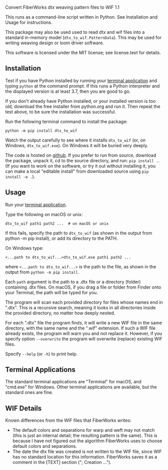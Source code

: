 Convert FiberWorks dtx weaving pattern files to WIF 1.1

This runs as a command-line script written in Python. See Installation and Usage for instructions.

This package may also be used used to read dtx and wif files into a standard in-memory model (`dtx_to_wif.PatternData`). This may be used for writing weaving design or loom driver software.

This software is licensed under the MIT license; see license.text for details.

Installation
------------

Test if you have Python installed by running your [terminal application](#terminal-applications) and typing `python` at the command prompt. If this runs a Python interpreter and the displayed version is at least 3.7, then you are good to go.

If you don't already have Python installed, or your installed version is too old, download the free installer from python.org and run it. Then repeat the test above, to be sure the installation was successful.

Run the following terminal command to install the package:

`python -m pip install dtx_to_wif`

Watch the output carefully to see where it installs `dtx_to_wif` (or, on Windows, `dtx_to_wif.exe`). On Windows it will be buried very deeply.

The code is hosted on [github](https://github.com/r-owen/dtx_to_wif_converter). If you prefer to run from source, download the package, unpack it, cd to the source directory, and run: `pip install .`. (If you want to work on the software, or try it out without installing it, you can make a local "editable install" from downloaded source using `pip install -e .`).

Usage
-----

Run your [terminal application](#terminal-applications).

Type the following on macOS or unix:

    dtx_to_wif path1 path2 ...  # on macOS or unix

If this fails, specify the path to `dtx_to_wif` (as shown in the output from python -m pip install), or add its directory to the PATH.


On Windows type:

    <...path to dtx_to_wif...>dtx_to_wif.exe path1 path2 ...

where `<...path to dtx_to_wif...>` is the path to the file, as shown in the output from `python -m pip install`.

Each `path` argument is the path to a .dtx file or a directory (folder) containing .dtx files. On macOS, if you drag a file or folder from Finder onto your Terminal, the path will be typed for you.

The program will scan each provided directory for files whose names end in ".dtx". This is a recursive search, meaning it looks in all directories inside the provided directory, no matter how deeply nested.

For each ".dtx" file the program finds, it will write a new WIF file in the same directory, with the same name and the ".wif" extension. If such a WIF file already exists, the program will warn you and not replace it. However, if you specify option `--overwrite` the program will overwrite (replace) existing WIF files.

Specify `--help` (or `-h`) to print help.

Terminal Applications
---------------------

The standard terminal applications are "Terminal" for macOS, and "cmd.exe" for Windows. Other terminal applications are available, but the standard ones are fine.

WIF Details
-----------

Known differences from the WIF files that FiberWorks writes:

- The default colors and separations for warp and weft may not match (this is just an internal detail; the resulting pattern is the same). This is because I have not figured out the algorithm FiberWorks uses to choose default colors and separations.
- The date the dtx file was created is not written to the WIF file, since WIF has no standard location for this information. FiberWorks saves it as a comment in the [TEXT] section ("; Creation ...").
